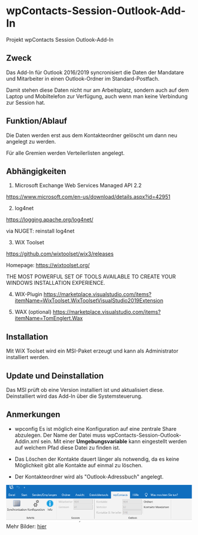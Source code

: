 # wpContacts-Session-Outlook-Add-In
Projekt wpContacts Session Outlook-Add-In

## Zweck
Das Add-In für Outlook 2016/2019 syncronisiert die Daten der Mandatare und Mitarbeiter in einen Outlook-Ordner im Standard-Postfach.

Damit stehen diese Daten nicht nur am Arbeitsplatz, sondern auch auf dem Laptop und Mobiltelefon zur Verfügung, auch wenn man keine Verbindung zur Session hat.

## Funktion/Ablauf
Die Daten werden erst aus dem Kontakteordner gelöscht um dann neu angelegt zu werden.

Für alle Gremien werden Verteilerlisten angelegt.

## Abhängigkeiten

1. Microsoft Exchange Web Services Managed API 2.2

https://www.microsoft.com/en-us/download/details.aspx?id=42951

2. log4net 

https://logging.apache.org/log4net/

via NUGET: reinstall log4net

3. WiX Toolset

https://github.com/wixtoolset/wix3/releases

Homepage: https://wixtoolset.org/

THE MOST POWERFUL SET OF TOOLS AVAILABLE TO CREATE YOUR WINDOWS INSTALLATION EXPERIENCE.

4. WIX-Plugin
https://marketplace.visualstudio.com/items?itemName=WixToolset.WixToolsetVisualStudio2019Extension

5. WAX (optional)
https://marketplace.visualstudio.com/items?itemName=TomEnglert.Wax

## Installation
Mit WiX Toolset wird ein MSI-Paket erzeugt und kann als Administrator installiert werden.

## Update und Deinstallation
Das MSI prüft ob eine Version installiert ist und aktualisiert diese.
Deinstalliert wird das Add-In über die Systemsteuerung.

## Anmerkungen

* wpconfig
Es ist möglich eine Konfiguration auf eine zentrale Share abzulegen. 
Der Name der Datei muss wpContacts-Session-Outlook-Addin.xml sein.
Mit einer **Umgebungsvariable** kann eingestellt werden auf welchem Pfad diese Datei zu finden ist.

* Das Löschen der Kontakte dauert länger als notwendig, da es keine Möglichkeit gibt alle Kontakte auf einmal zu löschen.

* Der Kontakteordner wird als "Outlook-Adressbuch" angelegt.


![Hauptmenu](./Bilder/wpContacts_Hauptmenu.png)
Mehr Bilder: [hier](/Bilder)
